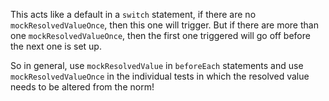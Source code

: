 This acts like a default in a `switch` statement, if there are no `mockResolvedValueOnce`, then this one will trigger. But if there are more than one `mockResolvedValueOnce`, then the first one triggered will go off before the next one is set up. 

So in general, use `mockResolvedValue` in `beforeEach` statements and use `mockResolvedValueOnce` in the individual tests in which the resolved value needs to be altered from the norm!